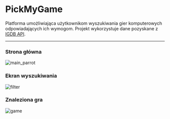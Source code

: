 # PickMyGame 
Platforma umożliwiająca użytkownikom wyszukiwania gier komputerowych odpowiadających ich wymogom. Projekt wykorzystuje dane pozyskane z [IGDB API](https://www.igdb.com/api). 

---
### Strona główna
![main_parrot](https://github.com/anekil/PickMyGame/assets/78557681/7b6b402e-8943-4075-a57d-1843ffb9a518)
### Ekran wyszukiwania
![filter](https://github.com/anekil/PickMyGame/assets/78557681/cadb01ef-b0c2-412d-904a-9e5f7ccdf2a9)
### Znaleziona gra
![game](https://github.com/anekil/PickMyGame/assets/78557681/3436adae-ccb5-4eef-bc53-1d49ad3cf94a)
